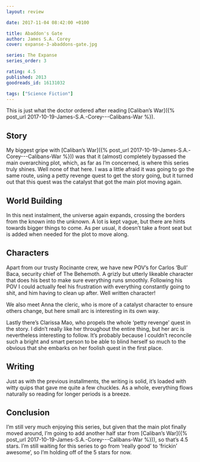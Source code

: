 ```yaml
---
layout: review

date: 2017-11-04 08:42:00 +0100

title: Abaddon's Gate
author: James S.A. Corey
cover: expanse-3-abaddons-gate.jpg

series: The Expanse
series_order: 3

rating: 4.5
published: 2013
goodreads_id: 16131032

tags: ["Science Fiction"]
---
```


This is just what the doctor ordered after reading [Caliban’s War]({% post_url 2017-10-19-James-S.A.-Corey---Calibans-War %}).

<!--more-->

## Story

My biggest gripe with [Caliban’s War]({% post_url 2017-10-19-James-S.A.-Corey---Calibans-War %})) was that it (almost) completely bypassed the main overarching plot, which, as far as I’m concerned, is where this series truly shines. Well none of that here. I was a little afraid it was going to go the same route, using a petty revenge quest to get the story going, but it turned out that this quest was the catalyst that got the main plot moving again.

## World Building

In this next instalment, the universe again expands, crossing the borders from the known into the unknown. A lot is kept vague, but there are hints towards bigger things to come. As per usual, it doesn’t take a front seat but is added when needed for the plot to move along.

## Characters

Apart from our trusty Rocinante crew, we have new POV’s for Carlos ‘Bull’ Baca, security chief of The Behemoth. A grizly but utterly likeable character that does his best to make sure everything runs smoothly. Following his POV I could actually feel his frustration with everything constantly going to shit, and him having to clean up after. Well written character!

We also meet Anna the cleric, who is more of a catalyst character to ensure others change, but here small arc is interesting in its own way.

Lastly there’s Clarissa Mao, who propels the whole ‘petty revenge’ quest in the story. I didn’t really like her throughout the entire thing, but her arc is nevertheless interesting to follow. It’s probably because I couldn’t reconcile such a bright and smart person to be able to blind herself so much to the obvious that she embarks on her foolish quest in the first place.

## Writing

Just as with the previous installments, the writing is solid, it’s loaded with witty quips that gave me quite a few chuckles. As a whole, everything flows naturally so reading for longer periods is a breeze.

## Conclusion

I’m still very much enjoying this series, but given that the main plot finally moved around, I’m going to add another half star from [Caliban’s War]({% post_url 2017-10-19-James-S.A.-Corey---Calibans-War %})), so that’s 4.5 stars. I’m still waiting for this series to go from ‘really good’ to ‘frickin’ awesome’, so I’m holding off of the 5 stars for now.
